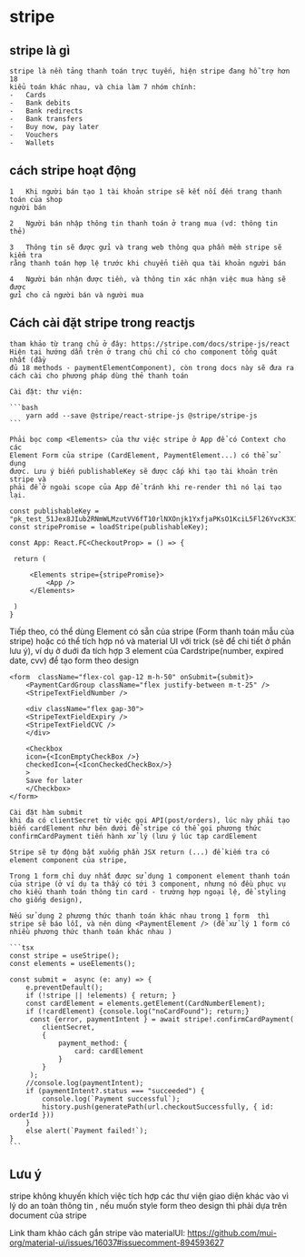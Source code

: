 # stripe

## stripe là gì 
    stripe là nền tảng thanh toán trực tuyến, hiện stripe đang hỗ trợ hơn 18
    kiểu toán khác nhau, và chia làm 7 nhóm chính: 
    -   Cards
    -   Bank debits
    -   Bank redirects
    -   Bank transfers
    -   Buy now, pay later
    -   Vouchers
    -   Wallets

## cách stripe hoạt động 

    1   Khi người bán tạo 1 tài khoản stripe sẽ kết nối đến trang thanh toán của shop
    người bán 
    
    2   Người bán nhập thông tin thanh toán ở trang mua (vd: thông tin thẻ) 

    3   Thông tin sẽ được gửi và trang web thông qua phần mềm stripe sẽ kiểm tra
    rằng thanh toán hợp lệ trước khi chuyển tiền qua tài khoản người bán

    4   Người bán nhận được tiền, và thông tin xác nhận việc mua hàng sẽ được
    gửi cho cả người bán và người mua 


## Cách cài đặt stripe trong reactjs

    tham khảo từ trang chủ ở đây: https://stripe.com/docs/stripe-js/react 
    Hiện tại hướng dẫn trên ở trang chủ chỉ có cho component tổng quát nhất (đầy
    đủ 18 methods - paymentElementComponent), còn trong docs này sẽ đưa ra cách cài cho phương pháp dùng thẻ thanh toán
    
    Cài đặt: thư viện:

    ```bash
        yarn add --save @stripe/react-stripe-js @stripe/stripe-js
    ```
    
    Phải bọc comp <Elements> của thư việc stripe ở App để có Context cho các
    Element Form của stripe (CardElement, PaymentElement...) có thể sử dụng
    được. Lưu ý biến publishableKey sẽ được cấp khi tạo tài khoản trên stripe và
    phải để ở ngoài scope của App để tránh khi re-render thì nó lại tạo lại.
    
   ```tsx
const publishableKey = "pk_test_51Jex8JIub2RNmWLMzutVV6fT10rlNXOnjk1YxfjaPKsO1KciL5Fl26YvcK3X17rkgN2bwaB7BzP0f78tIjG3RhVV00yYDfcNnh"
const stripePromise = loadStripe(publishableKey);

const App: React.FC<CheckoutProp> = () => {

    return ( 

        <Elements stripe={stripePromise}>
            <App />
        </Elements>

    )
}
   
   ```
   
   Tiếp theo, có thể dùng Element có sẵn của stripe (Form thanh toán mẫu của
   stripe) hoặc có thể tích hợp nó và material UI với trick (sẽ để chi tiết ở phần lưu
   ý), ví dụ ở duới đa  tích hợp 3 element của
   Cardstripe(number, expired date, cvv) để tạo form theo design       
   
   ```tsx
   <form  className="flex-col gap-12 m-h-50" onSubmit={submit}>
       <PaymentCardGroup className="flex justify-between m-t-25" />
       <StripeTextFieldNumber />

       <div className="flex gap-30">
       <StripeTextFieldExpiry />    
       <StripeTextFieldCVC />
       </div>

       <Checkbox 
       icon={<IconEmptyCheckBox />} 
       checkedIcon={<IconCheckedCheckBox/>}
       > 
       Save for later
       </Checkbox>
   </form>

   ```
   
    Cài đặt hàm submit 
    khi đa có clientSecret từ việc gọi API(post/orders), lúc này phải tạo biến cardElement như bên dưới để stripe có thể gọi phương thức confirmCardPayment tiến hành xử lý (lưu ý lúc tạp cardElement
    
    Stripe sẽ tự động bắt xuống phần JSX return (...) để kiếm tra có element component của stripe, 
    
    Trong 1 form chỉ duy nhất được sử dụng 1 component element thanh toán của stripe (ở ví dụ ta thấy có tới 3 component, nhưng nó đều phục vụ cho kiểu thanh toán thông tin card - trường hợp ngoại lệ, để styling cho giống design), 

    Nếu sử dụng 2 phương thức thanh toán khác nhau trong 1 form  thì stripe sẽ báo lỗi, và nên dùng <PaymentElement /> (để xử lý 1 form có nhiều phương thức thanh toán khác nhau )
    
    ```tsx
    const stripe = useStripe();
    const elements = useElements();

    const submit =  async (e: any) => {
        e.preventDefault();
        if (!stripe || !elements) { return; }
        const cardElement = elements.getElement(CardNumberElement);
        if (!cardElement) {console.log("noCardFound"); return;}
         const {error, paymentIntent } = await stripe!.confirmCardPayment(
            clientSecret,
            { 
                payment_method: {
                    card: cardElement
                } 
            }
         );
        //console.log(paymentIntent);
        if (paymentIntent?.status === "succeeded") {
            console.log(`Payment successful`);
            history.push(generatePath(url.checkoutSuccessfully, { id: orderId }))
        }
        else alert(`Payment failed!`);
    }
    ```

## Lưu ý    
stripe không khuyến khích việc tích hợp các thư viện giao diện khác vào vì lý do an toàn thông tin , nếu muốn style form theo design thì phải dựa trên document của stripe

Link tham khảo cách gắn stripe vào materialUI: 
https://github.com/mui-org/material-ui/issues/16037#issuecomment-894593627


